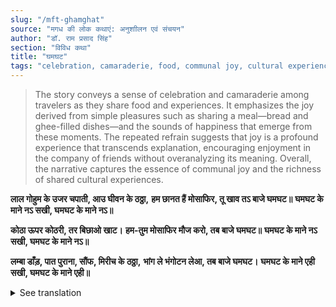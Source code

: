 ```yaml
---
slug: "/mft-ghamghat"
source: "मगध की लोक कथाएं: अनुशाीलन एवं संचयन"
author: "डॉ. राम प्रसाद सिंह"
section: "विविध कथा"
title: "घमघट"
tags: "celebration, camaraderie, food, communal joy, cultural experiences"
---
```

<blockquote>
The story conveys a sense of celebration and camaraderie among travelers as they share food and experiences. It emphasizes the joy derived from simple pleasures such as sharing a meal—bread and ghee-filled dishes—and the sounds of happiness that emerge from these moments. The repeated refrain suggests that joy is a profound experience that transcends explanation, encouraging enjoyment in the company of friends without overanalyzing its meaning. Overall, the narrative captures the essence of communal joy and the richness of shared cultural experiences.
</blockquote>

**लाल गोहुम के उजर चपाती, आउ घीवन के ठठ्ठा,**
**हम छानत हैं मोसाफिर, तू खाव तऽ बाजे घमघट॥**
**घमघट के माने नऽ सखी, घमघट के माने नऽ॥**

**कोठा ऊपर कोठरी, तर बिछाओ खाट।**
**हम-तुम मोसाफिर मौज करो, तब बाजे घमघट॥** 
**घमघट के माने नऽ सखी, घमघट के माने नऽ॥**

**लम्बा डाँड़, पात पुराना, सौंफ, मिरीच के ठठ्ठा,** 
**भांग ले भंगोटन लेआ, तब बाजे घमघट।** 
**घमघट के माने एही सखी, घमघट के माने एही॥** 

<details>
<summary>See translation</summary>

**Red flour for bread, and a ghee-filled feast,**  
**We travelers enjoy, when you eat, the sounds of joy burst forth.**

**Oh, my friend, don’t ask what joy means, don’t ask what joy means.**

**An upper room with a bed laid out,**  
**You and I, travelers, let’s enjoy, and then the sounds of joy will play.**

**Oh, my friend, don’t ask what joy means, don’t ask what joy means.**

**Long stalks, old leaves, a bunch of fennel and pepper,**  
**Bring in the bhang and let’s celebrate, and then the sounds of joy will play.**

**This, my friend, is the true meaning of joy, this is the true meaning of joy.**
</details>